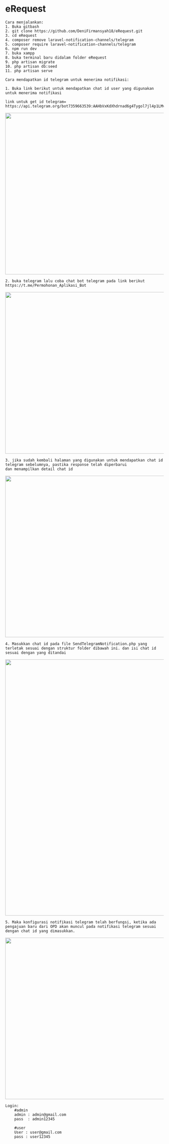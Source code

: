 # eRequest
    Cara menjalankan:
    1. Buka gitbash
    2. git clone https://github.com/DeniFirmansyah18/eRequest.git
    3. cd eRequest
    4. composer remove laravel-notification-channels/telegram
    5. composer require laravel-notification-channels/telegram
    6. npm run dev
    7. buka xampp
    8. buka terminal baru didalam folder eRequest
    9. php artisan migrate
    10. php artisan db:seed
    11. php artisan serve

    Cara mendapatkan id telegram untuk menerima notifikasi:

    1. Buka link berikut untuk mendapatkan chat id user yang digunakan untuk menerima notifikasi

    link untuk get id telegram= https://api.telegram.org/bot7359663539:AAHbVxKdXhdrnad6g4Tygol7jl4p1LMvWHk/getUpdates

<img src="https://github.com/user-attachments/assets/55b89fd0-aa6f-4034-bb4b-9111796b4539" width="512">


    2. buka telegram lalu coba chat bot telegram pada link berikut https://t.me/Permohonan_Aplikasi_Bot

<img src="https://github.com/user-attachments/assets/8b362f2d-75a5-4c81-841c-9bf657e8d7fe" width="512"> 

    3. jika sudah kembali halaman yang digunakan untuk mendapatkan chat id telegram sebelumnya, pastika response telah diperbarui
    dan menampilkan detail chat id    

<img src="https://github.com/user-attachments/assets/0e84e4a8-0aed-4ab8-96d0-43fa52351f1d" width="512">

    4. Masukkan chat id pada file SendTelegramNotification.php yang terletak sesuai dengan struktur folder dibawah ini. dan isi chat id
    sesuai dengan yang ditandai

<img src="https://github.com/user-attachments/assets/4efa61a3-dab4-41a7-ab91-e87ca10d1653" width="812">

    5. Maka konfigurasi notifikasi telegram telah berfungsi, ketika ada pengajuan baru dari OPD akan muncul pada notifikasi telegram sesuai
    dengan chat id yang dimasukkan.

 <img src="https://github.com/user-attachments/assets/a27f8660-c553-45cb-8e9f-440d4f13f408" width="512">

 

    
    Login:
        #admin
        admin : admin@gmail.com
        pass  : admin12345
        
        #user
        User : user@gmail.com
        pass : user12345
